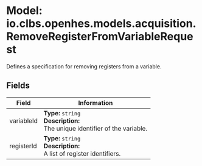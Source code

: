 # Model: io.clbs.openhes.models.acquisition.RemoveRegisterFromVariableRequest

Defines a specification for removing registers from a variable.

## Fields

| Field | Information |
| --- | --- |
| variableId | <b>Type:</b> `string`<br><b>Description:</b><br>The unique identifier of the variable. |
| registerId | <b>Type:</b> `string`<br><b>Description:</b><br>A list of register identifiers. |

